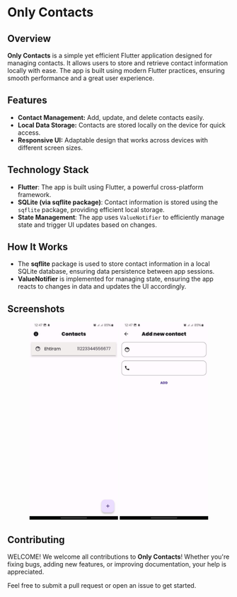 # Only Contacts

## Overview
**Only Contacts** is a simple yet efficient Flutter application designed for managing contacts. It allows users to store and retrieve contact information locally with ease. The app is built using modern Flutter practices, ensuring smooth performance and a great user experience.

## Features
- **Contact Management:** Add, update, and delete contacts easily.
- **Local Data Storage:** Contacts are stored locally on the device for quick access.
- **Responsive UI:** Adaptable design that works across devices with different screen sizes.

## Technology Stack
- **Flutter**: The app is built using Flutter, a powerful cross-platform framework.
- **SQLite (via sqflite package)**: Contact information is stored using the `sqflite` package, providing efficient local storage.
- **State Management**: The app uses `ValueNotifier` to efficiently manage state and trigger UI updates based on changes.

## How It Works
- The **sqflite** package is used to store contact information in a local SQLite database, ensuring data persistence between app sessions.
- **ValueNotifier** is implemented for managing state, ensuring the app reacts to changes in data and updates the UI accordingly.

## Screenshots
<p align="center">
  <img src="/images/image1.jpeg" alt="Screenshot 1" width="200"/>
  <img src="/images/image2.jpeg" alt="Screenshot 2" width="200"/>
</p>

## Contributing

WELCOME! We welcome all contributions to **Only Contacts**! Whether you're fixing bugs, adding new features, or improving documentation, your help is appreciated.

Feel free to submit a pull request or open an issue to get started.
